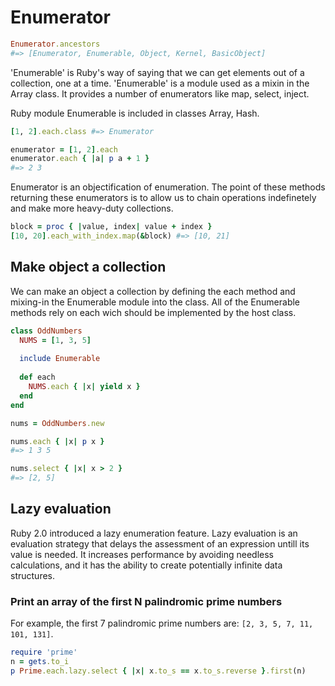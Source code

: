 # Enumerator

```ruby
Enumerator.ancestors
#=> [Enumerator, Enumerable, Object, Kernel, BasicObject]
```

'Enumerable' is Ruby's way of saying that we can get elements out of a collection, one at a time.
'Enumerable' is a module used as a mixin in the Array class. It provides a number of enumerators like
map, select, inject.

Ruby module Enumerable is included in classes Array, Hash.

```ruby
[1, 2].each.class #=> Enumerator

enumerator = [1, 2].each
enumerator.each { |a| p a + 1 }
#=> 2 3
```

Enumerator is an objectification of enumeration.
The point of these methods returning these enumerators is to allow us to chain operations indefinetely
and make more heavy-duty collections.

```ruby
block = proc { |value, index| value + index }
[10, 20].each_with_index.map(&block) #=> [10, 21]
```

## Make object a collection

We can make an object a collection by defining the each method and mixing-in the Enumerable module into the class.
All of the Enumerable methods rely on each wich should be implemented by the host class.

```ruby
class OddNumbers
  NUMS = [1, 3, 5]
  
  include Enumerable
  
  def each
    NUMS.each { |x| yield x }
  end
end

nums = OddNumbers.new

nums.each { |x| p x }
#=> 1 3 5

nums.select { |x| x > 2 }
#=> [2, 5]
```

## Lazy evaluation

Ruby 2.0 introduced a lazy enumeration feature. Lazy evaluation is an evaluation strategy that delays the assessment of an expression untill its value is needed. It increases performance by avoiding needless calculations, and it has the ability to create potentially infinite data structures.

### Print an array of the first N palindromic prime numbers

For example, the first 7 palindromic prime numbers are: `[2, 3, 5, 7, 11, 101, 131]`.

```ruby
require 'prime'
n = gets.to_i
p Prime.each.lazy.select { |x| x.to_s == x.to_s.reverse }.first(n)
```
